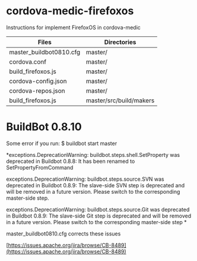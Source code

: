 # cordova-medic-firefoxos
Instructions for implement FirefoxOS in cordova-medic

Files                    | Directories
------------------------ | -------------
master_buildbot0810.cfg  | master/
cordova.conf             | master/
build_firefoxos.js       | master/
cordova-config.json      | master/
cordova-repos.json       | master/
build_firefoxos.js       | master/src/build/makers

# BuildBot 0.8.10

Some error if you run: $ buildbot start master

*exceptions.DeprecationWarning: buildbot.steps.shell.SetProperty was deprecated in Buildbot 0.8.8: It has been renamed to SetPropertyFromCommand

exceptions.DeprecationWarning: buildbot.steps.source.SVN was deprecated in Buildbot 0.8.9: The slave-side SVN step is deprecated and will be removed in a future version.  Please switch to the corresponding master-side step.

exceptions.DeprecationWarning: buildbot.steps.source.Git was deprecated in Buildbot 0.8.9: The slave-side Git step is deprecated and will be removed in a future version.  Please switch to the corresponding master-side step
*

master_buildbot0810.cfg corrects these issues

[https://issues.apache.org/jira/browse/CB-8489](https://issues.apache.org/jira/browse/CB-8489)